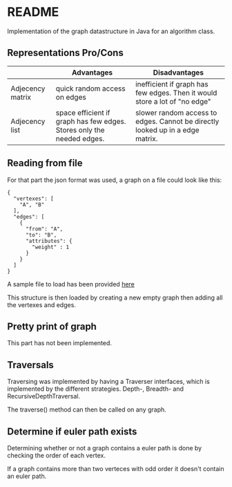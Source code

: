 # README

Implementation of the graph datastructure in Java for an algorithm class.


## Representations Pro/Cons

|                  | Advantages                                                            | Disadvantages                                                                 |
|------------------|-----------------------------------------------------------------------|-------------------------------------------------------------------------------|
| Adjecency matrix | quick random access on edges                                          | inefficient if graph has few edges. Then it would store a lot of "no edge"    |
| Adjecency list   | space efficient if graph has few edges. Stores only the needed edges. | slower random access to edges. Cannot be directly looked up in a edge matrix. |


## Reading from file

For that part the json format was used, a graph on a file could look like this:

```
{
  "vertexes": [
    "A", "B"
  ],
  "edges": [
    {
      "from": "A",
      "to": "B",
      "attributes": {
        "weight" : 1
      }
    }
  ]
}
```

A sample file to load has been provided [here](sample-graph-input.json)

This structure is then loaded by creating a new empty graph then adding all the vertexes and edges.

## Pretty print of graph

This part has not been implemented.

## Traversals

Traversing was implemented by having a Traverser interfaces, which is implemented by the different strategies.
Depth-, Breadth- and RecursiveDepthTraversal.

The traverse() method can then be called on any graph.

## Determine if euler path exists

Determining whether or not a graph contains a euler path is done by checking the order of each vertex.

If a graph contains more than two verteces with odd order it doesn't contain an euler path.